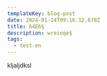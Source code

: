 ```yaml
---
templateKey: blog-post
date: 2024-01-24T09:16:12.678Z
title: 64E6§
description: wreioqe§
tags:
  - test-en
---
```


kljaljdksl
